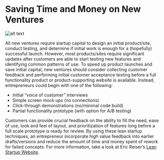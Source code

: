 Saving Time and Money on New Ventures
=================================
![alt text](http://i860.photobucket.com/albums/ab167/yocasta-ahhrias/lunapic_134249996011229_6.gif)

All new ventures require startup capital to design an initial product/site, conduct testing, and determine if initial work is enough for a (hopefully) successful launch.  However, most products/sites require significant updates after customers are able to start testing new features and identifying common patterns of use.  To speed up product launches and save initial capital, new ventures should consider collecting customer feedback and performing initial customer acceptance testing before a full functionality product or product-supporting website is available.  Instead, entrepreneurs could begin with one of the following:

* Initial “voice of customer” interviews 
* Simple screen mock ups (no connections)
* Click-through demonstrations (no/minimal code build) 
* Partial functionality prototype (with option for A/B testing)

Customers can provide crucial feedback on the ability to fill the need, ease of use, look and feel of layout, and prioritization of features long before a full scale prototype is ready for review.  By using these lean startup techniques, an entrepreneur incorporate high value feedback into earlier drafts/versions and reduce the amount of time and money spent of rework for failed concepts.  For more information, take a look at Eric Reiser’s <a href="http://theleanstartup.com/">Lean Startup Website</a>. 

